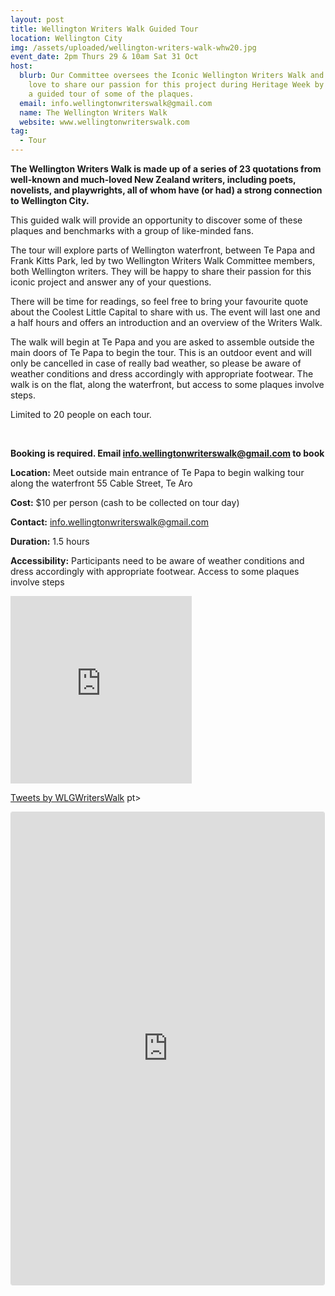 ```yaml
---
layout: post
title: Wellington Writers Walk Guided Tour
location: Wellington City
img: /assets/uploaded/wellington-writers-walk-whw20.jpg
event_date: 2pm Thurs 29 & 10am Sat 31 Oct
host:
  blurb: Our Committee oversees the Iconic Wellington Writers Walk and we would
    love to share our passion for this project during Heritage Week by offering
    a guided tour of some of the plaques.
  email: info.wellingtonwriterswalk@gmail.com
  name: The Wellington Writers Walk
  website: www.wellingtonwriterswalk.com
tag:
  - Tour
---
```

**The Wellington Writers Walk is made up of a series of 23 quotations from well-known and much-loved New Zealand writers, including poets, novelists, and playwrights, all of whom have (or had) a strong connection to Wellington City.** 

This guided walk will provide an opportunity to discover some of these plaques and benchmarks with a group of like-minded fans. 

The tour will explore parts of Wellington waterfront, between Te Papa and Frank Kitts Park, led by two Wellington Writers Walk Committee members, both Wellington writers. They will be happy to share their passion for this iconic project and answer any of your questions. 

There will be time for readings, so feel free to bring your favourite quote about the Coolest Little Capital to share with us. The event will last one and a half hours and offers an introduction and an overview of the Writers Walk. 

The walk will begin at Te Papa and you are asked to assemble outside the main doors of Te Papa to begin the tour. This is an outdoor event and will only be cancelled in case of really bad weather, so please be aware of weather conditions and dress accordingly with appropriate footwear. The walk is on the flat, along the waterfront, but access to some plaques involve steps.

Limited to 20 people on each tour.

<br>

**Booking is required. Email info.wellingtonwriterswalk@gmail.com to book**

**Location:** Meet outside main entrance of Te Papa to begin walking tour along the waterfront 55 Cable Street, Te Aro

**Cost:** $10 per person (cash to be collected on tour day)

**Contact:** info.wellingtonwriterswalk@gmail.com

**Duration:** 1.5 hours

**Accessibility:** Participants need to be aware of weather conditions and dress accordingly with appropriate footwear. Access to some plaques involve steps

<iframe src="https://www.facebook.com/plugins/page.php?href=https%3A%2F%2Fwww.facebook.com%2Fwellingtonwriterswalk%2F&tabs=header&width=290&height=300&small_header=false&adapt_container_width=true&hide_cover=false&show_facepile=true&appId" width="290" height="300" style="border:none;overflow:hidden" scrolling="no" frameborder="0" allowTransparency="true" allow="encrypted-media"></iframe>

<a class="twitter-timeline" href="https://twitter.com/WLGWritersWalk?ref_src=twsrc%5Etfw">Tweets by WLGWritersWalk</a> <script async src="https://platform.twitter.com/widgets.js" charset="utf-8"></script>pt>

<iframe class="instagram-media instagram-media-rendered" id="instagram-embed-0" src="https://www.instagram.com/p/B_jHKEHJ5uL/embed/captioned/?cr=1&amp;v=12&amp;wp=1080&amp;rd=https%3A%2F%2Fwellingtonheritageweek.co.nz&amp;rp=%2Fevent%2Fwainuiomata-historical-community-exhibition%2F#%7B%22ci%22%3A0%2C%22os%22%3A310.95499999355525%2C%22ls%22%3A164.63500005193055%2C%22le%22%3A184.0500000398606%7D" allowtransparency="true" allowfullscreen="true" frameborder="0" height="756" data-instgrm-payload-id="instagram-media-payload-0" scrolling="no" style="background: white;max-width: 540px;width: calc(100% - 3px);border-radius: 3px;border: 1px solid rgb(219, 219, 219);box-shadow: none;display: block;margin: 0px 0px 12px;min-width: 290px;padding: 0px;"></iframe>